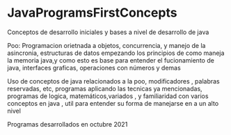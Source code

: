 # JavaProgramsFirstConcepts

Conceptos de desarrollo iniciales y bases a nivel de desarrollo de java

Poo: Programacion orietnada a objetos,
concurrencia, y manejo de la asincronia,
estructuras de datos empezando los principios de como maneja la memoria java,y como esto es base para entender el fucionamiento de java, interfaces graficas, operaciones con números y demas

Uso de conceptos de java relacionados a la poo, modificadores , palabras reservadas, etc, programas aplicando 
las tecnicas ya mencionadas, programas de logica, matemáticos,variados , y familiaridad con varios conceptos en java , util para entender su forma
de manejarse en a un alto nivel 

Programas desarrollados en octubre 2021 
